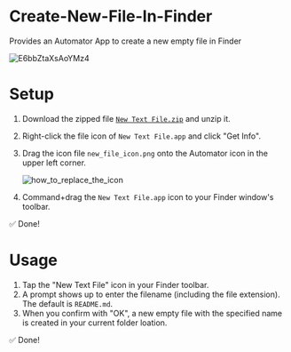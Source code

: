 # Create-New-File-In-Finder
Provides an Automator App to create a new empty file in Finder

![E6bbZtaXsAoYMz4](https://user-images.githubusercontent.com/11684330/127069032-cadeea3d-90f6-416c-a88b-8fea723dfd47.jpeg)

# Setup

1. Download the zipped file [`New Text File.zip`](https://github.com/mischa-hildebrand/Create-New-File-In-Finder/raw/main/New%20Text%20File.zip) and unzip it.
2. Right-click the file icon of `New Text File.app` and click "Get Info".
3. Drag the icon file `new_file_icon.png` onto the Automator icon in the upper left corner.

   ![how_to_replace_the_icon](https://user-images.githubusercontent.com/11684330/130417903-f23bffc5-7268-4b55-854a-269da02e2af0.png)

4. Command+drag the `New Text File.app` icon to your Finder window's toolbar.


✅ Done!

# Usage

1. Tap the "New Text File" icon in your Finder toolbar.
2. A prompt shows up to enter the filename (including the file extension). The default is `README.md`.
3. When you confirm with "OK", a new empty file with the specified name is created in your current folder loation.

✅ Done!

